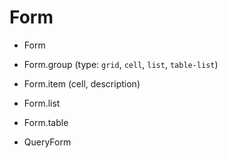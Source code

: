 # Form

- Form
- Form.group (type: `grid`, `cell`, `list`, `table-list`)
- Form.item (cell, description)
- Form.list
- Form.table

- QueryForm
